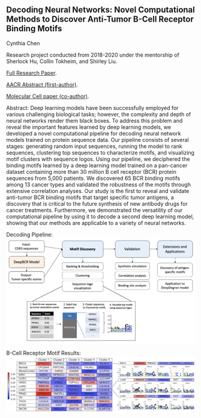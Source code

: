 ## Decoding Neural Networks: Novel Computational Methods to Discover Anti-Tumor B-Cell Receptor Binding Motifs
Cynthia Chen

Research project conducted from 2018-2020 under the mentorship of Sherlock Hu, Collin Tokheim, and Shirley Liu.

[Full Research Paper](https://drive.google.com/file/d/1ncd2uYxCjTl2Qi93eE6oOBZQkUFPUoKX/view?usp=share_link).

[AACR Abstract (first-author)](https://aacrjournals.org/cancerres/article/80/16_Supplement/4879/643623/Abstract-4879-Identification-of-degron-motifs-and).

[Molecular Cell paper (co-author)](https://pubmed.ncbi.nlm.nih.gov/33567269/). 

Abstract: Deep learning models have been successfully employed for various challenging biological tasks; however, the complexity and depth of neural networks render them black boxes. To address this problem and reveal the important features learned by deep learning models, we developed a novel computational pipeline for decoding neural network models trained on protein sequence data. Our pipeline consists of several stages: generating random input sequences, running the model to rank sequences, clustering top sequences to characterize motifs, and visualizing motif clusters with sequence logos. Using our pipeline, we deciphered the binding motifs learned by a deep learning model trained on a pan-cancer dataset containing more than 30 million B cell receptor (BCR) protein sequences from 5,000 patients. We discovered 65 BCR binding motifs among 13 cancer types and validated the robustness of the motifs through extensive correlation analyses. Our study is the first to reveal and validate anti-tumor BCR binding motifs that target specific tumor antigens, a discovery that is critical to the future synthesis of new antibody drugs for cancer treatments. Furthermore, we demonstrated the versatility of our computational pipeline by using it to decode a second deep learning model, showing that our methods are applicable to a variety of neural networks.

Decoding Pipeline:
![Pipeline](pipeline.png)


B-Cell Receptor Motif Results:
![Motifs](motif.png)
